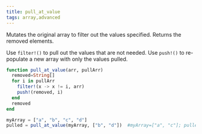 ```yaml
---
title: pull_at_value
tags: array,advanced
---
```

Mutates the original array to filter out the values specified. Returns the removed elements.

Use `filter!()` to pull out the values that are not needed. Use `push!()` to re-populate a new array with only the values pulled.

```jl
function pull_at_value(arr, pullArr)
  removed=String[]
  for i in pullArr
    filter!(x -> x != i, arr)
    push!(removed, i)
  end
  removed
end
```

```jl
myArray = ["a", "b", "c", "d"]
pulled = pull_at_value(myArray, ["b", "d"])  #myArray=["a", "c"]; pulled=["b", "d"]
```
